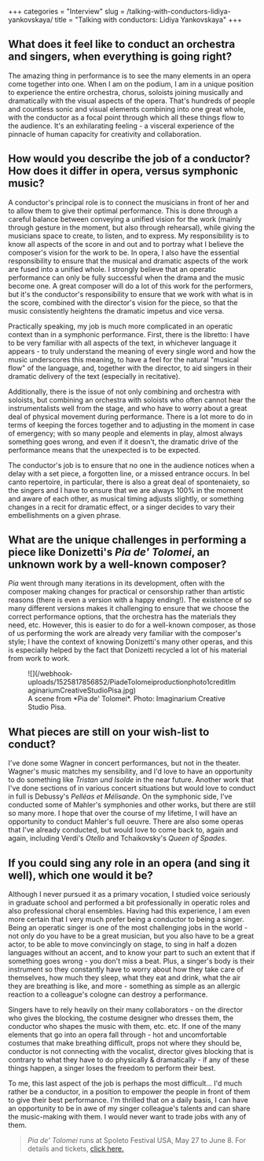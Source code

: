 +++
categories = "Interview"
slug = /talking-with-conductors-lidiya-yankovskaya/
title = "Talking with conductors: Lidiya Yankovskaya"
+++

## What does it feel like to conduct an orchestra and singers, when everything is going right?

The amazing thing in performance is to see the many elements in an opera come together into one.  When I am on the podium, I am in a unique position to experience the entire orchestra, chorus, soloists joining musically and dramatically with the visual aspects of the opera.  That's hundreds of people and countless sonic and visual elements combining into one great whole, with the conductor as a focal point through which all these things flow to the audience.  It's an exhilarating feeling - a visceral experience of the pinnacle of human capacity for creativity and collaboration. 

## How would you describe the job of a conductor? How does it differ in opera, versus symphonic music?

A conductor's principal role is to connect the musicians in front of her and to allow them to give their optimal performance.  This is done through a careful balance between conveying a unified vision for the work (mainly through gesture in the moment, but also through rehearsal), while giving the musicians space to create, to listen, and to express.  My responsibility is to know all aspects of the score in and out and to portray what I believe the composer's vision for the work to be.  In opera, I also have the essential responsibility to ensure that the musical and dramatic aspects of the work are fused into a unified whole.  I strongly believe that an operatic performance can only be fully successful when the drama and the music become one.  A great composer will do a lot of this work for the performers, but it's the conductor's responsibility to ensure that we work with what is in the score, combined with the director's vision for the piece, so that the music consistently heightens the dramatic impetus and vice versa.  

Practically speaking, my job is much more complicated in an operatic context than in a symphonic performance.  First, there is the libretto: I have to be very familiar with all aspects of the text, in whichever language it appears - to truly understand the meaning of every single word and how the music underscores this meaning, to have a feel for the natural "musical flow" of the language, and, together with the director, to aid singers in their dramatic delivery of the text (especially in recitative).  

Additionally, there is the issue of not only combining and orchestra with soloists, but combining an orchestra with soloists who often cannot hear the instrumentalists well from the stage, and who have to worry about a great deal of physical movement during performance. There is a lot more to do in terms of keeping the forces together and to adjusting in the moment in case of emergency; with so many people and elements in play, almost always something goes wrong, and even if it doesn't, the dramatic drive of the performance means that the unexpected is to be expected.  

The conductor's job is to ensure that no one in the audience notices when a delay with a set piece, a forgotten line, or a missed entrance occurs.  In bel canto repertoire, in particular, there is also a great deal of spontenaiety, so the singers and I have to ensure that we are always 100% in the moment and aware of each other, as musical timing adjusts slightly, or something changes in a recit for dramatic effect, or a singer decides to vary their embellishments on a given phrase. 

## What are the unique challenges in performing a piece like Donizetti's *Pia de' Tolomei*, an unknown work by a well-known composer?

*Pia* went through many iterations in its development, often with the composer making changes for practical or censorship rather than artistic reasons (there is even a version with a happy ending!).  The existence of so many different versions makes it challenging to ensure that we choose the correct performance options, that the orchestra has the materials they need, etc.  However, this is easier to do for a well-known composer, as those of us performing the work are already very familiar with the composer's style; I have the context of knowing Donizetti's many other operas, and this is especially helped by the fact that Donizetti recycled a lot of his material from work to work.

<figure data-type="image">
![](/webhook-uploads/1525817856852/PiadeTolomeiproductionphoto1creditImaginariumCreativeStudioPisa.jpg)
<figcaption>A scene from *Pia de' Tolomei*. Photo: Imaginarium Creative Studio Pisa.</figcaption>
</figure>

## What pieces are still on your wish-list to conduct?

I've done some Wagner in concert performances, but not in the theater.  Wagner's music matches my sensibility, and I'd love to have an opportunity to do something like *Tristan und Isolde* in the near future.  Another work that I've done sections of in various concert situations but would love to conduct in full is Debussy's *Pelléas et Mélisande*.  On the symphonic side, I've conducted some of Mahler's symphonies and other works, but there are still so many more. I hope that over the course of my lifetime, I will have an opportunity to conduct Mahler's full oeuvre.  There are also some operas that I've already conducted, but would love to come back to, again and again, including Verdi's *Otello* and Tchaikovsky's *Queen of Spades*. 

## If you could sing any role in an opera (and sing it well), which one would it be?

Although I never pursued it as a primary vocation, I studied voice seriously in graduate school and performed a bit professionally in operatic roles and also professional choral ensembles.  Having had this experience, I am even more certain that I very much prefer being a conductor to being a singer.  Being an operatic singer is one of the most challenging jobs in the world - not only do you have to be a great musician, but you also have to be a great actor, to be able to move convincingly on stage, to sing in half a dozen languages without an accent, and to know your part to such an extent that if something goes wrong - you don't miss a beat.  Plus, a singer's body is their instrument so they constantly have to worry about how they take care of themselves, how much they sleep, what they eat and drink, what the air they are breathing is like, and more - something as simple as an allergic reaction to a colleague's cologne can destroy a performance.  

Singers have to rely heavily on their many collaborators - on the director who gives the blocking, the costume designer who dresses them, the conductor who shapes the music with them, etc. etc.  If one of the many elements that go into an opera fall through - hot and uncomfortable costumes that make breathing difficult, props not where they should be, conductor is not connecting with the vocalist, director gives blocking that is contrary to what they have to do physically & dramatically - if any of these things happen, a singer loses the freedom to perform their best.  

To me, this last aspect of the job is perhaps the most difficult... I'd much rather be a conductor, in a position to empower the people in front of them to give their best performance.  I'm thrilled that on a daily basis, I can have an opportunity to be in awe of my singer colleague's talents and can share the music-making with them.  I would never want to trade jobs with any of them.

>*Pia de' Tolomei* runs at Spoleto Festival USA, May 27 to June 8. For details and tickets, [click here.](https://spoletousa.org/events/pia-de-tolomei/)
